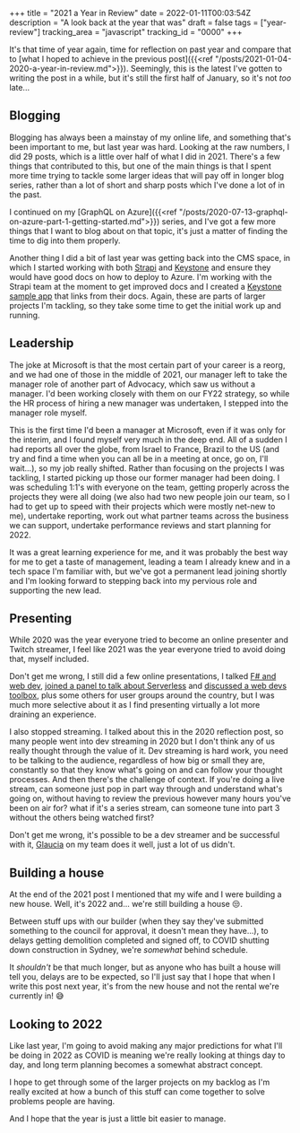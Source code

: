 +++
title = "2021 a Year in Review"
date = 2022-01-11T00:03:54Z
description = "A look back at the year that was"
draft = false
tags = ["year-review"]
tracking_area = "javascript"
tracking_id = "0000"
+++

It's that time of year again, time for reflection on past year and compare that to [what I hoped to achieve in the previous post]({{<ref "/posts/2021-01-04-2020-a-year-in-review.md">}}). Seemingly, this is the latest I've gotten to writing the post in a while, but it's still the first half of January, so it's not _too_ late...

## Blogging

Blogging has always been a mainstay of my online life, and something that's been important to me, but last year was hard. Looking at the raw numbers, I did 29 posts, which is a little over half of what I did in 2021. There's a few things that contributed to this, but one of the main things is that I spent more time trying to tackle some larger ideas that will pay off in longer blog series, rather than a lot of short and sharp posts which I've done a lot of in the past.

I continued on my [GraphQL on Azure]({{<ref "/posts/2020-07-13-graphql-on-azure-part-1-getting-started.md">}}) series, and I've got a few more things that I want to blog about on that topic, it's just a matter of finding the time to dig into them properly.

Another thing I did a bit of last year was getting back into the CMS space, in which I started working with both [Strapi](https://strapi.io) and [Keystone](https://keystonejs.com/) and ensure they would have good docs on how to deploy to Azure. I'm working with the Strapi team at the moment to get improved docs and I created a [Keystone sample app](https://github.com/aaronpowell/keystone-6-azure-example) that links from their docs. Again, these are parts of larger projects I'm tackling, so they take some time to get the initial work up and running.

## Leadership

The joke at Microsoft is that the most certain part of your career is a reorg, and we had one of those in the middle of 2021, our manager left to take the manager role of another part of Advocacy, which saw us without a manager. I'd been working closely with them on our FY22 strategy, so while the HR process of hiring a new manager was undertaken, I stepped into the manager role myself.

This is the first time I'd been a manager at Microsoft, even if it was only for the interim, and I found myself very much in the deep end. All of a sudden I had reports all over the globe, from Israel to France, Brazil to the US (and try and find a time when you can all be in a meeting at once, go on, I'll wait...), so my job really shifted. Rather than focusing on the projects I was tackling, I started picking up those our former manager had been doing. I was scheduling 1:1's with everyone on the team, getting properly across the projects they were all doing (we also had two new people join our team, so I had to get up to speed with their projects which were mostly net-new to me), undertake reporting, work out what partner teams across the business we can support, undertake performance reviews and start planning for 2022.

It was a great learning experience for me, and it was probably the best way for me to get a taste of management, leading a team I already knew and in a tech space I'm familiar with, but we've got a permanent lead joining shortly and I'm looking forward to stepping back into my pervious role and supporting the new lead.

## Presenting

While 2020 was the year everyone tried to become an online presenter and Twitch streamer, I feel like 2021 was the year everyone tried to avoid doing that, myself included.

Don't get me wrong, I still did a few online presentations, I talked [F# and web dev](https://youtu.be/wBP8k1ZuRmQ), [joined a panel to talk about Serverless](https://youtu.be/MBPmOVR09kI) and [discussed a web devs toolbox](https://youtu.be/1QQVQ8vTUXU), plus some others for user groups around the country, but I was much more selective about it as I find presenting virtually a lot more draining an experience.

I also stopped streaming. I talked about this in the 2020 reflection post, so many people went into dev streaming in 2020 but I don't think any of us really thought through the value of it. Dev streaming is hard work, you need to be talking to the audience, regardless of how big or small they are, constantly so that they know what's going on and can follow your thought processes. And then there's the challenge of context. If you're doing a live stream, can someone just pop in part way through and understand what's going on, without having to review the previous however many hours you've been on air for? what if it's a series stream, can someone tune into part 3 without the others being watched first?

Don't get me wrong, it's possible to be a dev streamer and be successful with it, [Glaucia](https://twitter.com/glaucia_lemos86?s=20) on my team does it well, just a lot of us didn't.

## Building a house

At the end of the 2021 post I mentioned that my wife and I were building a new house. Well, it's 2022 and... we're still building a house 😒.

Between stuff ups with our builder (when they say they've submitted something to the council for approval, it doesn't mean they have...), to delays getting demolition completed and signed off, to COVID shutting down construction in Sydney, we're _somewhat_ behind schedule.

It _shouldn't_ be that much longer, but as anyone who has built a house will tell you, delays are to be expected, so I'll just say that I hope that when I write this post next year, it's from the new house and not the rental we're currently in! 😅

## Looking to 2022

Like last year, I'm going to avoid making any major predictions for what I'll be doing in 2022 as COVID is meaning we're really looking at things day to day, and long term planning becomes a somewhat abstract concept.

I hope to get through some of the larger projects on my backlog as I'm really excited at how a bunch of this stuff can come together to solve problems people are having.

And I hope that the year is just a little bit easier to manage.
